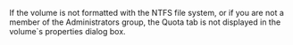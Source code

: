 <Token xmlns:xlink="http://www.w3.org/1999/xlink">If the volume is not formatted with the NTFS file system, or if you are not a member of the Administrators group, the <legacyBold xmlns="http://ddue.schemas.microsoft.com/authoring/2003/5">Quota</legacyBold> tab is not displayed in the volume`s <legacyBold xmlns="http://ddue.schemas.microsoft.com/authoring/2003/5">properties</legacyBold> dialog box.</Token>